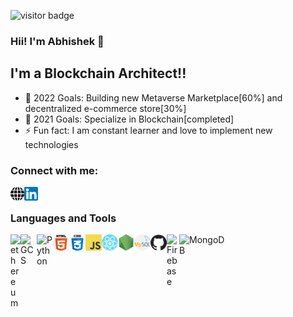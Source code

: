 ![visitor badge](https://visitor-badge.glitch.me/badge?page_id=ac12644.visitor-badge)
### Hii! I'm Abhishek 👋

## I'm a Blockchain Architect!!

- 🥅 2022 Goals: Building new Metaverse Marketplace[60%] and decentralized e-commerce store[30%]
- 🥅 2021 Goals: Specialize in Blockchain[completed]
- ⚡ Fun fact: I am constant learner and love to implement new technologies


### Connect with me:

[<img align="left" alt="codeSTACKr.com" width="22px" src="https://github.com/ac12644/ac12644/blob/main/icons/world.png?raw=true" />][website]
[<img align="left" alt="codeSTACKr | LinkedIn" width="22px" src="https://github.com/ac12644/ac12644/blob/main/icons/linkedin.png?raw=true" />][linkedin]


<br />

### Languages and Tools
[<img align="left" alt="ethereum" width="16px" src="https://ethereum.org/static/a183661dd70e0e5c70689a0ec95ef0ba/6ed5f/eth-diamond-purple.webp" />][blank]
[<img align="left" alt="GCS" width="26px" src="https://www.vectorlogo.zone/logos/google_cloud/google_cloud-icon.svg" />][blank]
[<img align="left" alt="Python" width="26px" src="https://upload.wikimedia.org/wikipedia/commons/thumb/c/c3/Python-logo-notext.svg/240px-Python-logo-notext.svg.png" />][blank]
[<img align="left" alt="HTML5" width="26px" src="https://github.com/ac12644/ac12644/blob/main/icons/html-5.png?raw=true" />][blank]
[<img align="left" alt="CSS3" width="26px" src="https://github.com/ac12644/ac12644/blob/main/icons/css.png?raw=true" />][blank]
[<img align="left" alt="JavaScript" width="26px" src="https://raw.githubusercontent.com/github/explore/80688e429a7d4ef2fca1e82350fe8e3517d3494d/topics/javascript/javascript.png" />][blank]
[<img align="left" alt="React" width="26px" src="https://github.com/ac12644/ac12644/blob/main/icons/react.png?raw=true" />][blank]
[<img align="left" alt="Node.js" width="26px" src="https://raw.githubusercontent.com/github/explore/80688e429a7d4ef2fca1e82350fe8e3517d3494d/topics/nodejs/nodejs.png" />][blank]
[<img align="left" alt="MySQL" width="26px" src="https://github.com/ac12644/ac12644/blob/main/icons/mysql.png?raw=true" />][blank]
[<img align="left" alt="GitHub" width="26px" src="https://github.com/ac12644/ac12644/blob/main/icons/github.png?raw=true" />][blank]
[<img align="left" alt="Firebase" width="20px" src="https://firebase.google.com/downloads/brand-guidelines/PNG/logo-logomark.png" />][blank]
[<img align="left" alt="MongoDB" width="76px" src="https://webassets.mongodb.com/_com_assets/cms/MongoDB_Logo_FullColorBlack_RGB-4td3yuxzjs.png" />][blank]
<br />



[website]: http://portfolio-654af.web.app/
[linkedin]: https://www.linkedin.com/in/ac12644/
[blank]: https://github.com/ac12644/ac12644/tree/main/icons
